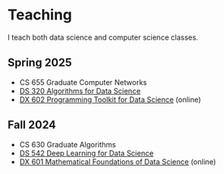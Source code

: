 # Teaching

I teach both data science and computer science classes.

## Spring 2025

* CS 655 Graduate Computer Networks
* [DS 320 Algorithms for Data Science](https://www.kiragoldner.com/teaching/DS320/index.html)
* [DX 602 Programming Toolkit for Data Science](https://learn.bu.edu/ultra/courses/_167387_1/outline) (online)

## Fall 2024

* CS 630 Graduate Algorithms
* [DS 542 Deep Learning for Data Science](https://dl4ds.github.io/fa2024)
* [DX 601 Mathematical Foundations of Data Science](https://learn.bu.edu/ultra/courses/_144090_1/outline) (online)
